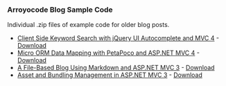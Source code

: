 ### Arroyocode Blog Sample Code

Individual .zip files of example code for older blog posts.

* <a href="http://www.arroyocode.com/client-side-keyword-search-with-jquery-ui-autocomplete-and-asp-net-mvc-4" target="_blank">Client Side Keyword Search with jQuery UI Autocomplete and MVC 4</a> - [Download](https://github.com/arroyocode/BLOGSAMPLECODE/blob/master/2012-05-11.KeywordSearch.Sample.zip)
* <a href="http://www.arroyocode.com/micro-orm-data-mapping-with-petapoco-and-asp-net-mvc-4/" target="_blank">Micro ORM Data Mapping with PetaPoco and ASP.NET MVC 4</a> - [Download](https://github.com/arroyocode/BLOGSAMPLECODE/blob/master/2012-03-06.MicroORM.Sample.zip)
* <a href="http://www.arroyocode.com/a-file-based-blog-using-markdown-and-asp-net-mvc-3/" target="_blank">A File-Based Blog Using Markdown and ASP.NET MVC 3</a> - [Download](https://github.com/arroyocode/BLOGSAMPLECODE/blob/master/2012-02-09.TxtBasedBlog.Sample.zip)
* <a href="http://arroyocode.com/asset-and-bundling-management-in-asp-net-mvc-3/" target="_blank">Asset and Bundling Management in ASP.NET MVC 3</a> - [Download](https://github.com/arroyocode/BLOGSAMPLECODE/blob/master/2012-01-16.Cassette.Sample.zip)
